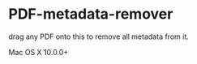 # PDF-metadata-remover

drag any PDF onto this to remove all metadata from it. 


Mac OS X 10.0.0+

